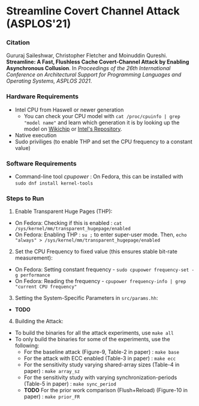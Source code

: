 # Streamline Covert Channel Attack (ASPLOS'21)

### Citation  
Gururaj Saileshwar, Christopher Fletcher and Moinuddin Qureshi. **Streamline: A Fast, Flushless Cache Covert-Channel Attack by Enabling Asynchronous Collusion**. In _Proceedings of the 26th International Conference on Architectural Support for Programming Languages and Operating Systems, ASPLOS 2021_.

### Hardware Requirements
* Intel CPU from Haswell or newer generation
    * You can check your CPU model with `cat /proc/cpuinfo | grep "model name"` and learn which generation it is by looking up the model on [Wikichip](http://wikichip.org) or [Intel's Repository](https://ark.intel.com).
* Native execution
* Sudo priviliges (to enable THP and set the CPU frequency to a constant value)  
  
### Software Requirements
* Command-line tool *cpupower* : On Fedora, this can be installed with `sudo dnf install kernel-tools`  

### Steps to Run

1. Enable Transparent Huge Pages (THP):
- On Fedora: Checking if this is enabled : `cat /sys/kernel/mm/transparent_hugepage/enabled`  
- On Fedora: Enabling THP : `su ;` to enter super-user mode. Then, `echo "always" > /sys/kernel/mm/transparent_hugepage/enabled`  

2. Set the CPU Frequency to fixed value (this ensures stable bit-rate measurement):
- On Fedora: Setting constant frequency - `sudo cpupower frequency-set -g performance`
- On Fedora: Reading the frequency - `cpupower frequency-info | grep "current CPU frequency"`

3. Setting the System-Specific Parameters in `src/params.hh`:
- **TODO**

4. Building the Attack:
- To build the binaries for all the attack experiments, use `make all`
- To only build the binaries for some of the experiments, use the following:
    - For the baseline attack (Figure-9, Table-2 in paper) : `make base`
    - For the attack with ECC enabled (Table-3 in paper) : `make ecc`
    - For the sensitivity study varying shared-array sizes (Table-4 in paper) : `make array_sz`
    - For the sensitivity study with varying synchronization-periods (Table-5 in paper) : `make sync_period`
    - **TODO** For the prior work comparison (Flush+Reload) (Figure-10 in paper) : `make prior_FR`
